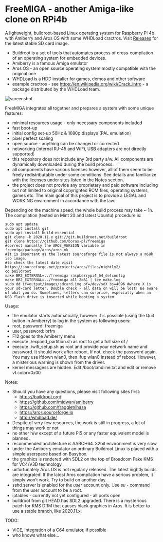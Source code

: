 # FreeMIGA - another Amiga-like clone on RPi4b
A lightweight, buildroot-based Linux operating system for Raspberry PI 4b with Amiberry and Aros OS with some WHDLoad cractros.
Visit [Releases](https://github.com/boras-pl/freemiga/releases) for the latest stable SD card image.

- Buildroot is a set of tools that automates process of cross-compilation of an operating system for embedded devices.
- Amiberry is a famous Amiga emulator
- Aros OS - an open source operating system mostly compatible with the original one
- WHDLoad is a HDD installer for games, demos and other software
- example cractros - see https://en.wikipedia.org/wiki/Crack_intro - a package distributed by the WHDLoad team.

![screenshot](screenshot.png)

FreeMIGA integrates all together and prepares a system with some unique features:
- minimal resources usage - only necessary components included
- fast boot-up
- initial config set-up 50Hz & 1080p displays (PAL emulation)
- pixel perfect scaling
- open source - anything can be changed or corrected
- networking (internal RJ-45 and WiFi, USB adapters are not directly supported)
- this repository does not include any 3rd party s/w. All components are dynamically downloaded during the build process.
- all components have various licenses however, all of them seem to be freely redistributable under some conditions. See details and familiarize with the licenses under sites listed in the Notes section.
- the project does not provide any proprietary and paid software including but not limited to original copyrighted ROM files, operating systems, games etc. The main goal of this project is to provide a LEGAL and WORKING environment in accordance with the law.

Depending on the machine speed, the whole build process may take ~ 1h. The compilation (tested on Mint 20 and latest Ubuntu) procedure is:
```
sudo apt update
sudo apt install git
sudo apt install build-essential
git clone -b 2020.11.x git://git.buildroot.net/buildroot
git clone https://github.com/boras-pl/freemiga
#correct manually the AROS_VERSION variable in freemiga/package/aros/aros.mk
#it is important as the latest sourceforge file is not always a m68k iso image.
#to check the latest date visit https://sourceforge.net/projects/aros/files/nightly2/
cd buildroot
make BR2_EXTERNAL=../freemiga raspberrypi4_64_defconfig
make BR2_EXTERNAL=../freemiga all 2>&1 | tee make.log
sudo dd if=output/images/sdcard.img of=/dev/sdX bs=4096 #where X is your sd-card letter. Double check - all data on will be lost! Be aware of what you do. Sometimes, letters can surprise, especially when an USB flash drive is inserted while booting a system.
```

Usage:
- the emulator starts automatically, however it is possible (using the Quit button in Amiberry) to log in the system as following users:
- root, password: freemiga
- user, password: brfm
- F12 goes to the Amiberry menu
- execute ./expand_partition.sh as root to get a full size of /
- execute ./wifi_setup.sh as root and provide your network name and password. It should work after reboot. If not, check the password again. You may use ifdown wlan0, then ifup wlan0 instead of reboot. However, a misterious warning is shown from the driver.
- kernel messagess are hidden. Edit /boot/cmdline.txt and edit or remove vt.color=0x00

Notes:
- Should you have any questions, please visit following sites first:
  - https://buildroot.org/
  - https://github.com/midwan/amiberry
  - https://github.com/fragglet/lhasa
  - https://aros.sourceforge.io
  - http://whdload.de/
- Despite of very few resources, the work is still in progress, a lot of things may work or not
- no other h/w except of a future Pi5 or any faster equivalent model is planned.
- recommended architecture is AARCH64. 32bit environment is very slow
- under the Amiberry emulator an ordinary Buildroot Linux is placed with a simple userspace based on Busybox. 
- the graphics is rendered with SDL2 on the top of Broadcom Fake KMS for VC4/V3D technology.
- unfortunately Aros OS is not regularly released. The latest nightly builds are integrated. If the latest Aros compilation have a serious problem, it simply won't work. Try to build on another day.
- sshd server is enabled for the _user_ account only. Use _su -_ command from the user account to be a root.
- iptables - currently not yet configured - all ports open
- buildroot from git HEAD has SDL2 upgraded. There is a mysterious patch for KMS DRM that causes black graphics in Aros. It is better to use a stable branch, like 2020.11.x.

TODO:
- VICE, integration of a C64 emulator, if possible
- who knows what else...
